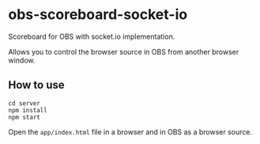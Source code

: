 # obs-scoreboard-socket-io

Scoreboard for OBS with socket.io implementation.

Allows you to control the browser source in OBS from another browser window.

## How to use

```
cd server
npm install
npm start
```

Open the `app/index.html` file in a browser and in OBS as a browser source.